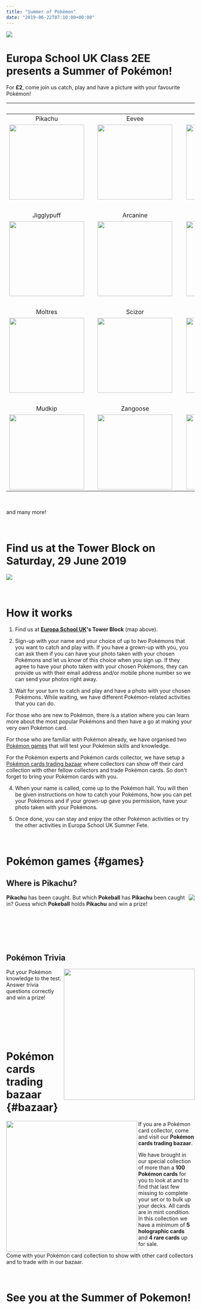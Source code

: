 ```yaml
---
title: "Summer of Pokémon"
date: "2019-06-22T07:10:00+00:00"
---
```


<img src="/pokefete/poke-fete-website-large.png" align="middle" />

# Europa School UK Class 2EE presents a **Summer of Pokémon**!

For **£2**, come join us catch, play and have a picture with your favourite Pokémon!

&nbsp; | &nbsp; | &nbsp; | &nbsp; | &nbsp;
:---: | --- | :---: | --- | :----:
Pikachu | &nbsp; | Eevee | &nbsp; | Squirtle
<img src="/pokefete/pikachu.png" width="200px" align="middle" /> | &nbsp; | <img src="/pokefete/eevee.png" width="200px" align="middle" /> | &nbsp; | <img src="/pokefete/squirtle.png" width="200px" align="middle" />
&nbsp; | &nbsp; | &nbsp; | &nbsp; | &nbsp;
Jigglypuff | &nbsp; | Arcanine | &nbsp; | Magikarp
<img src="/pokefete/jigglypuff.png" width="200px" align="middle" /> | &nbsp; | <img src="/pokefete/arcanine.png" width="200px" align="middle" /> | &nbsp; | <img src="/pokefete/magikarp.png" width="200px" align="middle" />
&nbsp; | &nbsp; | &nbsp; | &nbsp; | &nbsp;
Moltres | &nbsp; | Scizor | &nbsp; | Entei
<img src="/pokefete/moltres.png" width="200px" align="middle" /> | &nbsp; | <img src="/pokefete/scizor.png" width="200px" align="middle" /> | &nbsp; | <img src="/pokefete/entei.png" width="200px" align="middle" />
&nbsp; | &nbsp; | &nbsp; | &nbsp; | &nbsp;
Mudkip | &nbsp; | Zangoose | &nbsp; | Charmander
<img src="/pokefete/mudkip.png" width="200px" align="middle" /> | &nbsp; | <img src="/pokefete/zangoose.png" width="200px" align="middle" /> | &nbsp; | <img src="/pokefete/charmander.png" width="200px" align="middle" />

&nbsp;

and many more!

&nbsp;

# Find us at the Tower Block on Saturday, 29 June 2019

<img src="/pokefete/findus.png" align="middle" />

&nbsp;

# How it works

1. Find us at **[Europa School UK](http://europaschooluk.org/)'s Tower Block** (map above).

2. Sign-up with your name and your choice of up to two Pokémons that you want to catch and play with. If you have a grown-up with you, you can ask them if you can have your photo taken with your chosen Pokémons and let us know of this choice when you sign up. If they agree to have your photo taken with your chosen Pokémons, they can provide us with their email address and/or mobile phone number so we can send your photos right away.

3. Wait for your turn to catch and play and have a photo with your chosen Pokémons. While waiting, we have different Pokémon-related activities that you can do. 

For those who are new to Pokémon, there is a station where you can learn more about the most popular Pokémons and then have a go at making your very own Pokémon card. 

For those who are familiar with Pokémon already, we have organised two [Pokémon games](#games) that will test your Pokémon skills and knowledge.

For the Pokémon experts and Pokémon cards collector, we have setup a [Pokémon cards trading bazaar](#bazaar) where collectors can show off their card collection with other fellow collectors and trade Pokémon cards. So don't forget to bring your Pokémon cards with you.

4. When your name is called, come up to the Pokémon hall. You will then be given instructions on how to catch your Pokémons, how you can pet your Pokémons and if your grown-up gave you permission, have your photo taken with your Pokémons.

5. Once done, you can stay and enjoy the other Pokémon activities or try the other activities in Europa School UK Summer Fete.

&nbsp;

# Pokémon games {#games}

## Where is Pikachu?

<img src="/pokefete/pokeballs.png" align="right" /> **Pikachu** has been caught. But which **Pokeball** has **Pikachu** been caught in? Guess which **Pokeball** holds **Pikachu** and win a prize! 

&nbsp;

&nbsp;

&nbsp;

## Pokémon Trivia

<img src="/pokefete/pokemons.jpg" width="350px" align="right" /> Put your Pokémon knowledge to the test. Answer trivia questions correctly and win a prize!

&nbsp;

&nbsp;

&nbsp;

# Pokémon cards trading bazaar {#bazaar}

<img src="/pokefete/pokemoncards.jpg" width="350px" align="left" /> If you are a Pokémon card collector, come and visit our **Pokémon cards trading bazaar**.

We have brought in our special collection of more than a **100 Pokémon cards** for you to look at and to find that last few missing to complete your set or to bulk up your decks. All cards are in mint condition. In this collection we have a minimum of **5 holographic cards** and **4 rare cards** up for sale.

Come with your Pokémon card collection to show with other card collectors and to trade with in our bazaar.

&nbsp;

# See you at the Summer of Pokemon!







